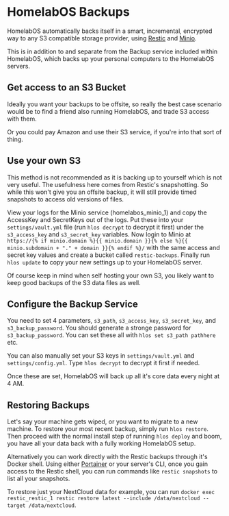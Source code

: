 # HomelabOS Backups

HomelabOS automatically backs itself in a smart, incremental, encrypted way to any S3 compatible storage provider, using [Restic](https://restic.net/) and [Minio](https://minio.io/).

This is in addition to and separate from the Backup service included within HomelabOS, which backs up your personal computers to the HomelabOS servers.

## Get access to an S3 Bucket

Ideally you want your backups to be offsite, so really the best case scenario would be to find a friend also running HomelabOS, and trade S3 access with them.

Or you could pay Amazon and use their S3 service, if you're into that sort of thing.

## Use your own S3

This method is not recommended as it is backing up to yourself which is not very useful. The usefulness here comes from Restic's snapshotting. So while this won't give you an offsite backup, it will still provide timed snapshots to access old versions of files.

View your logs for the Minio service (homelabos_minio_1) and copy the AccessKey and SecretKeys out of the logs. Put these into your `settings/vault.yml` file (run `hlos decrypt` to decrypt it first) under the `s3_access_key` and `s3_secret_key` variables. Now login to Minio at `https://{% if minio.domain %}{{ minio.domain }}{% else %}{{ minio.subdomain + "." + domain }}{% endif %}/` with the same access and secret key values and create a bucket called `restic-backups`. Finally run `hlos update` to copy your new settings up to your HomelabOS server.

Of course keep in mind when self hosting your own S3, you likely want to keep good backups of the S3 data files as well.

## Configure the Backup Service

You need to set 4 parameters, `s3_path`, `s3_access_key`, `s3_secret_key`, and `s3_backup_password`. You should generate a stronge password for `s3_backup_password`. You can set these all with `hlos set s3_path pathhere` etc.

You can also manually set your S3 keys in `settings/vault.yml` and `settings/config.yml`. Type `hlos decrypt` to decrypt it first if needed.

Once these are set, HomelabOS will back up all it's core data every night at 4 AM.

## Restoring Backups

Let's say your machine gets wiped, or you want to migrate to a new machine. To restore your most recent backup, simply run `hlos restore`. Then proceed with the normal install step of running `hlos deploy` and boom, you have all your data back with a fully working HomelabOS setup.

Alternatively you can work directly with the Restic backups through it's Docker shell. Using either [Portainer](/software/portainer.md) or your server's CLI, once you gain access to the Restic shell, you can run commands like `restic snapshots` to list all your snapshots.

To restore just your NextCloud data for example, you can run `docker exec restic_restic_1 restic restore latest --include /data/nextcloud --target /data/nextcloud`.
